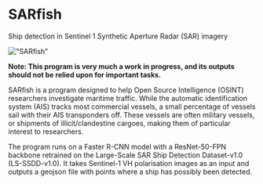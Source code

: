 # SARfish
Ship detection in Sentinel 1 Synthetic Aperture Radar (SAR) imagery

!["SARfish"]([http://url/to/img.png](https://github.com/MJCruickshank/SARfish/blob/main/title_image.jpg))

**Note: This program is very much a work in progress, and its outputs should not be relied upon for important tasks.**

SARfish is a program designed to help Open Source Intelligence (OSINT) researchers investigate maritime traffic. While the automatic identification system (AIS) tracks most commercial vessels, a small percentage of vessels sail with their AIS transponders off. These vessels are often military vessels, or shipments of illicit/clandestine cargoes, making them of particular interest to researchers. 

The program runs on a Faster R-CNN model with a ResNet-50-FPN backbone retrained on the Large-Scale SAR Ship Detection Dataset-v1.0 (LS-SSDD-v1.0). It takes Sentinel-1 VH polarisation images as an input and outputs a geojson file with points where a ship has possibly been detected. 

